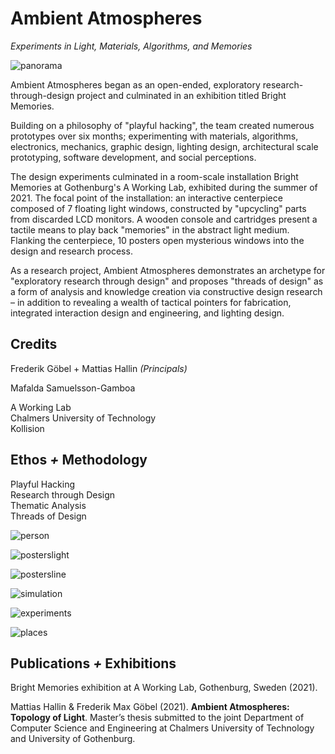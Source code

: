# Ambient Atmospheres

*Experiments in Light, Materials, Algorithms, and Memories*

![panorama](https://user-images.githubusercontent.com/1661078/136187547-0304da60-47a8-4f7e-83c9-e8612cbb82f6.png)

Ambient Atmospheres began as an open-ended, exploratory research-through-design project and culminated in an exhibition titled Bright Memories.

Building on a philosophy of "playful hacking", the team created numerous prototypes over six months; experimenting with materials, algorithms, electronics, mechanics, graphic design, lighting design, architectural scale prototyping, software development, and social perceptions.

The design experiments culminated in a room-scale installation Bright Memories at Gothenburg's A Working Lab, exhibited during the summer of 2021. The focal point of the installation: an interactive centerpiece composed of 7 floating light windows, constructed by "upcycling" parts from discarded LCD monitors. A wooden console and cartridges present a tactile means to play back "memories" in the abstract light medium. Flanking the centerpiece, 10 posters open mysterious windows into the design and research process.

As a research project, Ambient Atmospheres demonstrates an archetype for "exploratory research through design" and proposes "threads of design" as a form of analysis and knowledge creation via constructive design research – in addition to revealing a wealth of tactical pointers for fabrication, integrated interaction design and engineering, and lighting design.

## Credits

Frederik Göbel + Mattias Hallin *(Principals)*

Mafalda Samuelsson-Gamboa

A Working Lab  
Chalmers University of Technology  
Kollision  

## Ethos *+* Methodology

Playful Hacking  
Research through Design    
Thematic Analysis  
Threads of Design

![person](https://user-images.githubusercontent.com/1661078/136030946-a54acaf8-7f6a-4306-bbc2-b1d43f3477eb.png)

![posterslight](https://user-images.githubusercontent.com/1661078/136188515-7f7870c0-d55f-439f-9964-facddce66343.png)

![postersline](https://user-images.githubusercontent.com/1661078/136188551-54bac741-ecb3-4f2b-8e6c-af539f930a73.png)

![simulation](https://user-images.githubusercontent.com/1661078/136190267-b1db40c1-2635-43a7-9a19-ceeb84e17197.png)

![experiments](https://user-images.githubusercontent.com/1661078/136194668-69e760b3-8f46-4ce6-b12b-caa0695b080d.png)

![places](https://user-images.githubusercontent.com/1661078/136194204-8925ac3f-6c1d-4f7b-af19-46e69ec7b2ad.png)

## Publications *+* Exhibitions

Bright Memories exhibition at A Working Lab, Gothenburg, Sweden (2021).

Mattias Hallin & Frederik Max Göbel (2021). **Ambient Atmospheres: Topology of Light**. Master’s thesis submitted to the joint Department of Computer Science and Engineering at Chalmers University of Technology and University of Gothenburg.

